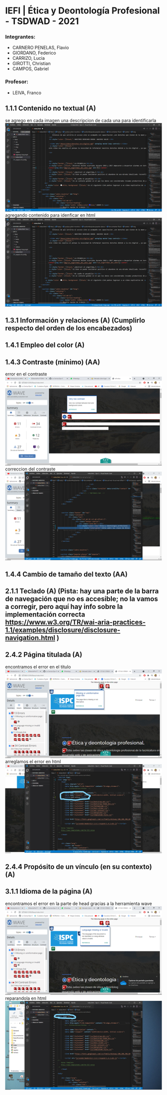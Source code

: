 

# IEFI | Ética y Deontología Profesional - TSDWAD - 2021

### Integrantes:
- CARNERO PENELAS, Flavio 
- GIORDANO, Federico
- CARRIZO, Lucia
- GIROTTI, Christian
- CAMPOS, Gabriel


### Profesor:
- LEIVA, Franco




## 1.1.1 Contenido no textual (A)
se agrego en cada imagen una descripcion de cada una para identificarla
![errotextual.png](https://github.com/Lu-Carrizo/Gpo-5/blob/main/Base/img/errortextual.png)
agregando contenido para idenficar en html
![arreglotextual.png](https://github.com/Lu-Carrizo/Gpo-5/blob/main/Base/img/arreglotextual.png)










## 1.3.1 Información y relaciones (A) (Cumplirlo respecto del orden de los encabezados)
##  1.4.1 Empleo del color (A)

## 1.4.3 Contraste (mínimo) (AA)
error en el contraste
![errorcontraste.png](https://github.com/Lu-Carrizo/Gpo-5/blob/main/Base/img/error%20contraste.png)
correccion del contraste
![reparacioncontraste.png](https://github.com/Lu-Carrizo/Gpo-5/blob/main/Base/img/reparacioncontraste.png.png)


## 1.4.4 Cambio de tamaño del texto (AA)
 

## 2.1.1 Teclado (A) (Pista: hay una parte de la barra de navegación que no es accesible; no la vamos a corregir, pero aquí hay info sobre la implementación correcta https://www.w3.org/TR/wai-aria-practices-1.1/examples/disclosure/disclosure-navigation.html )

## 2.4.2 Página titulada (A)
encontramos el error en el titulo
![encontramos el error](https://github.com/Lu-Carrizo/Gpo-5/blob/main/Base/img/errortitulo.png)
arreglamos el error en html
![encontramos el error](https://github.com/Lu-Carrizo/Gpo-5/blob/main/Base/img/reparaciontitulo.jpg)


## 2.4.4 Propósito de un vínculo (en su contexto) (A)

## 	3.1.1 Idioma de la página  (A)
encontramos el error en la parte de head gracias a la herramienta wave
![lenguaje.png.png](https://github.com/Lu-Carrizo/Gpo-5/blob/main/Base/img/lenguaje.png.png)
reparandola en html
![arreglolenguaje.png.jpg](https://github.com/Lu-Carrizo/Gpo-5/blob/main/Base/img/arreglolenguaje.png.jpg)
  


